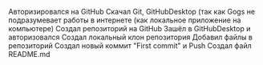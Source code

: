 Авторизировался на GitHub
Скачал Git, GitHubDesktop (так как Gogs не подразумевает работы в интернете (как локальное приложение на компьютере)
Создал репозиторий на GitHub
Зашёл в GitHubDesktop и авторизовался
Создал локальный клон репозитория
Добавил файлы в репозиторий
Создал новый коммит "First commit" и Push
Создал файл README.md
